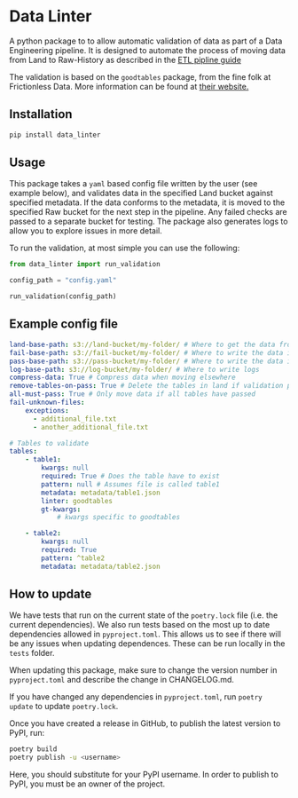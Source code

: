 # Data Linter

A python package to to allow automatic validation of data as part of a Data Engineering pipeline. It is designed to automate the process of moving data from Land to Raw-History as described in the [ETL pipline guide](https://github.com/moj-analytical-services/etl-pipeline-example)

The validation is based on the `goodtables` package, from the fine folk at Frictionless Data. More information can be found at [their website.](https://frictionlessdata.io/tooling/goodtables/#check-it-out)

## Installation

```bash
pip install data_linter
```

## Usage

This package takes a `yaml` based config file written by the user (see example below), and validates data in the specified Land bucket against specified metadata. If the data conforms to the metadata, it is moved to the specified Raw bucket for the next step in the pipeline. Any failed checks are passed to a separate bucket for testing. The package also generates logs to allow you to explore issues in more detail.

To run the validation, at most simple you can use the following:

```python
from data_linter import run_validation

config_path = "config.yaml"

run_validation(config_path)
```

## Example config file

```yaml
land-base-path: s3://land-bucket/my-folder/ # Where to get the data from
fail-base-path: s3://fail-bucket/my-folder/ # Where to write the data if failed validation
pass-base-path: s3://pass-bucket/my-folder/ # Where to write the data if passed validation
log-base-path: s3://log-bucket/my-folder/ # Where to write logs
compress-data: True # Compress data when moving elsewhere
remove-tables-on-pass: True # Delete the tables in land if validation passes 
all-must-pass: True # Only move data if all tables have passed
fail-unknown-files:
    exceptions: 
      - additional_file.txt
      - another_additional_file.txt

# Tables to validate
tables:
    - table1:
        kwargs: null
        required: True # Does the table have to exist
        pattern: null # Assumes file is called table1
        metadata: metadata/table1.json 
        linter: goodtables
        gt-kwargs:
            # kwargs specific to goodtables

    - table2:
        kwargs: null
        required: True
        pattern: ^table2
        metadata: metadata/table2.json
```

## How to update

We have tests that run on the current state of the `poetry.lock` file (i.e. the current dependencies). We also run tests based on the most up to date dependencies allowed in `pyproject.toml`. This allows us to see if there will be any issues when updating dependences. These can be run locally in the `tests` folder.

When updating this package, make sure to change the version number in `pyproject.toml` and describe the change in CHANGELOG.md.

If you have changed any dependencies in `pyproject.toml`, run `poetry update` to update `poetry.lock`.

Once you have created a release in GitHub, to publish the latest version to PyPI, run:

```bash
poetry build
poetry publish -u <username>
```

Here, you should substitute <username> for your PyPI username. In order to publish to PyPI, you must be an owner of the project.